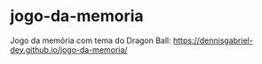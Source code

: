 # jogo-da-memoria
Jogo da memória com tema do Dragon Ball:
https://dennisgabriel-dev.github.io/jogo-da-memoria/
